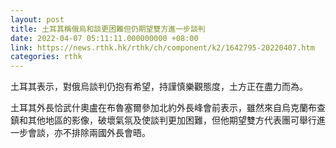 ```yaml
---
layout: post
title: 土耳其稱俄烏和談更困難但仍期望雙方進一步談判
date: 2022-04-07 05:11:11.000000000 +08:00
link: https://news.rthk.hk/rthk/ch/component/k2/1642795-20220407.htm
categories: rthk
---
```


土耳其表示，對俄烏談判仍抱有希望，持謹慎樂觀態度，土方正在盡力而為。

土耳其外長恰武什奧盧在布魯塞爾參加北約外長峰會前表示，雖然來自烏克蘭布查鎮和其他地區的影像，破壞氣氛及使談判更加困難，但他期望雙方代表團可舉行進一步會談，亦不排除兩國外長會晤。
